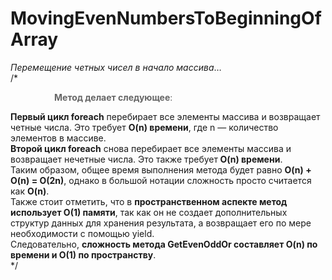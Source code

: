 # MovingEvenNumbersToBeginningOfArray
<i>Перемещение четных чисел в начало массива</i>…</br>
/*
	<p style="text-indent: 30px; padding-left: 40px; color: #666666"><b>Метод делает следующее</b>:</p>
	<b>Первый цикл foreach</b> перебирает все элементы массива и возвращает четные числа. Это требует <b>O(n) времени</b>, где n — количество элементов в массиве.</br>
	<b>Второй цикл foreach</b> снова перебирает все элементы массива и возвращает нечетные числа. Это также требует<b> O(n) времени</b>.</br>
	Таким образом, общее время выполнения метода будет равно <b>O(n) + O(n) = O(2n)</b>, однако в большой нотации сложность просто считается как <b>O(n)</b>.</br>
	Также стоит отметить, что в <b>пространственном аспекте метод использует O(1) памяти</b>, так как он не создает дополнительных структур данных для хранения результата, а возвращает его по мере необходимости с помощью yield.</br>
	Следовательно, <b>сложность метода GetEvenOddOr составляет O(n) по времени и O(1) по пространству</b>.</br>
*/
